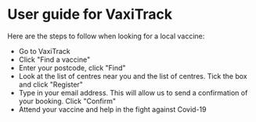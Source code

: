 # User guide for VaxiTrack

Here are the steps to follow when looking for a local vaccine:

* Go to VaxiTrack
* Click "Find a vaccine"
* Enter your postcode, click "Find"
* Look at the list of centres near you and the list of centres. Tick the box and click "Register"
* Type in your email address. This will allow us to send a confirmation of your booking. Click "Confirm"
* Attend your vaccine and help in the fight against Covid-19
